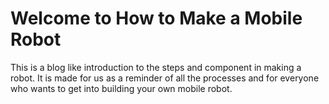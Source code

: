 # Welcome to How to Make a Mobile Robot

This is a blog like introduction to the steps and component in making a robot. It is made for us as a reminder of all the processes and for everyone who wants to get into building your own mobile robot.